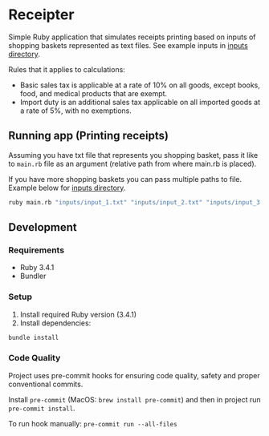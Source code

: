 # Receipter

Simple Ruby application that simulates receipts printing based on inputs of shopping baskets represented as text files. See example inputs in [inputs directory](./inputs).

Rules that it applies to calculations:

- Basic sales tax is applicable at a rate of 10% on all goods, except books, food, and medical products that are exempt.
- Import duty is an additional sales tax applicable on all imported goods at a rate of 5%, with no exemptions.

## Running app (Printing receipts)

Assuming you have txt file that represents you shopping basket, pass it like to `main.rb` file as an argument (relative path from where main.rb is placed).

If you have more shopping baskets you can pass multiple paths to file. Example below
for [inputs directory](./inputs).

```bash
ruby main.rb "inputs/input_1.txt" "inputs/input_2.txt" "inputs/input_3.txt"
```

## Development

### Requirements

- Ruby 3.4.1
- Bundler

### Setup

1. Install required Ruby version (3.4.1)
2. Install dependencies:

```bash
bundle install
```

### Code Quality

Project uses pre-commit hooks for ensuring code quality, safety and proper conventional commits.

Install `pre-commit` (MacOS: `brew install pre-commit`) and then in project run `pre-commit install`.

To run hook manually: `pre-commit run --all-files`
